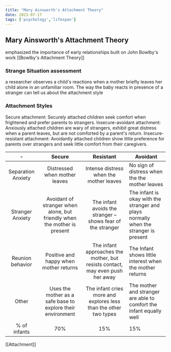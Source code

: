 ```yaml
---
title: "Mary Ainsworth's Attachment Theory"
date: 2023-07-17
tags: ['psychology','lifespan']
---
```

## Mary Ainsworth's Attachment Theory 
emphasized the importance of early relationships
built on John Bowlby's work [[Bowlby's Attachment Theory]]

### Strange Situation assessment
a researcher observes a child's reactions when a mother briefly leaves her child alone in an unfamiliar room. The way the baby reacts in presence of a stranger can tell us about the attachment style 

### Attachment Styles
Secure attachment: Securely attached children seek comfort when frightened and prefer parents to strangers.
Insecure-avoidant attachment: Anxiously attached children are wary of strangers, exhibit great distress when a parent leaves, but are not comforted by a parent's return. 
Insecure-resistant attachment: Avoidantly attached children show little preference for parents over strangers and seek little comfort from their caregivers.

| - | Secure | Resistant | Avoidant |
|:---:|:---:|:---:|---|
|  Separation Anxiety | Distressed when mother leaves | Intense distress when the mother leaves | No sign of distress when the the mother leaves |
|  Stranger Anxiety | Avoidant of stranger when alone, but friendly when the mother is present | The infant avoids the stranger – shows fear of the stranger | The infant is okay with the stranger and plays normally when the stranger is present |
|  Reunion behavior | Positive and happy when mother returns | The infant approaches the mother, but resists contact, may even push her away | The Infant shows little interest when the mother returns |
|  Other | Uses the mother as a safe base to explore their environment | The infant cries more and explores less than the other two types | The mother and stranger are able to comfort the infant equally well |
|  % of infants | 70% | 15% | 15% |

[[Attachment]]